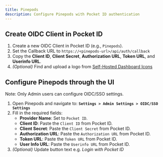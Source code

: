 ```yaml
---
title: Pinepods
description: Configure Pinepods with Pocket ID authentication
---
```


## Create OIDC Client in Pocket ID

1. Create a new OIDC Client in Pocket ID (e.g., `Pinepods`).
2. Set the Callback URL to `https://<pinepods-url>/api/auth/callback`
3. Copy the **Client ID**, **Client Secret**, **Authorization URL**, **Token URL**, and **Userinfo URL**.
4. _(Optional)_ Find and upload a logo from [Self-Hosted Dashboard Icons](https://selfh.st/icons)

## Configure Pinepods through the UI

Note: Only Admin users can configure OIDC/SSO settings. 

1. Open Pinepods and navigate to: **`Settings > Admin Settings > OIDC/SSO Settings`**
2. Fill in the required fields:
    - **Provider Name**: Set to `Pocket ID`.
    - **Client ID**: Paste the `Client ID` from Pocket ID.
    - **Client Secret**: Paste the `Client Secret` from Pocket ID.
    - **Authorization URL**: Paste the `Authorization URL` from Pocket ID.
    - **Token URL**: Paste the `Token URL` from Pocket ID.
    - **User Info URL**: Paste the `Userinfo URL` from Pocket ID.
3. _(Optional)_ Update button text e.g. _Login with Pocket ID_